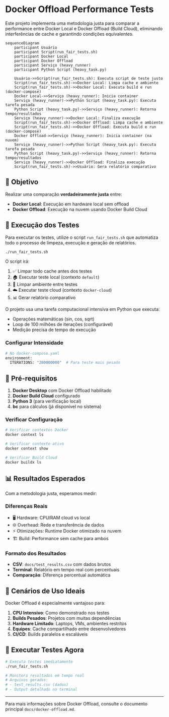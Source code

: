 # Docker Offload Performance Tests

Este projeto implementa uma metodologia justa para comparar a performance entre Docker Local e Docker Offload (Build Cloud), eliminando interferências de cache e garantindo condições equivalentes.

```mermaid
sequenceDiagram
    participant Usuário
    participant Script(run_fair_tests.sh)
    participant Docker Local
    participant Docker Offload
    participant Serviço (heavy_runner)
    participant Python Script (heavy_task.py)

    Usuário->>Script(run_fair_tests.sh): Executa script de teste justo
    Script(run_fair_tests.sh)->>Docker Local: Limpa cache e ambiente
    Script(run_fair_tests.sh)->>Docker Local: Executa build e run (docker-compose)
    Docker Local->>Serviço (heavy_runner): Inicia container
    Serviço (heavy_runner)->>Python Script (heavy_task.py): Executa tarefa pesada
    Python Script (heavy_task.py)->>Serviço (heavy_runner): Retorna tempo/resultados
    Serviço (heavy_runner)->>Docker Local: Finaliza execução
    Script(run_fair_tests.sh)->>Docker Offload: Limpa cache e ambiente
    Script(run_fair_tests.sh)->>Docker Offload: Executa build e run (docker-compose)
    Docker Offload->>Serviço (heavy_runner): Inicia container (na nuvem)
    Serviço (heavy_runner)->>Python Script (heavy_task.py): Executa tarefa pesada
    Python Script (heavy_task.py)->>Serviço (heavy_runner): Retorna tempo/resultados
    Serviço (heavy_runner)->>Docker Offload: Finaliza execução
    Script(run_fair_tests.sh)->>Usuário: Gera relatório comparativo
```
## 🎯 Objetivo

Realizar uma comparação **verdadeiramente justa** entre:
- **Docker Local**: Execução em hardware local sem offload
- **Docker Offload**: Execução na nuvem usando Docker Build Cloud

## 🚀 Execução dos Testes

Para executar os testes, utilize o script `run_fair_tests.sh` que automatiza todo o processo de limpeza, execução e geração de relatórios.


```bash
./run_fair_tests.sh
```

O script irá:
1. ✅ Limpar todo cache antes dos testes
2. 🏠 Executar teste local (contexto `default`)
3. 🧹 Limpar ambiente entre testes
4. ☁️ Executar teste cloud (contexto `docker-cloud`)
5. 📊 Gerar relatório comparativo


O projeto usa uma tarefa computacional intensiva em Python que executa:
- Operações matemáticas (sin, cos, sqrt)
- Loop de 100 milhões de iterações (configurável)
- Medição precisa de tempo de execução

### Configurar Intensidade
```bash
# No docker-compose.yaml
environment:
  ITERATIONS: "200000000"  # Para teste mais pesado
```

## 🔧 Pré-requisitos

1. **Docker Desktop** com Docker Offload habilitado
2. **Docker Build Cloud** configurado
3. **Python 3** (para verificação local)
4. **bc** para cálculos (já disponível no sistema)

### Verificar Configuração
```bash
# Verificar contextos Docker
docker context ls

# Verificar contexto ativo
docker context show

# Verificar Build Cloud
docker buildx ls
```

## 📊 Resultados Esperados

Com a metodologia justa, esperamos medir:

### **Diferenças Reais**
- 🖥️ Hardware: CPU/RAM cloud vs local
- 🌐 Overhead: Rede e transferência de dados
- ⚡ Otimizações: Runtime Docker otimizado na nuvem
- 🏗️ Build: Performance sem cache para ambos

### **Formato dos Resultados**
- **CSV**: `docs/test_results.csv` com dados brutos
- **Terminal**: Relatório em tempo real com percentuais
- **Comparação**: Diferença percentual automática

## 🎯 Cenários de Uso Ideais

Docker Offload é especialmente vantajoso para:

1. **CPU Intensivo**: Como demonstrado nos testes
2. **Builds Pesados**: Projetos com muitas dependências
3. **Hardware Limitado**: Laptops, VMs, ambientes restritos
4. **Equipes**: Cache compartilhado entre desenvolvedores
5. **CI/CD**: Builds paralelos e escaláveis

## 🚀 Executar Testes Agora

```bash
# Executa testes imediatamente
./run_fair_tests.sh

# Monitora resultados em tempo real
# Arquivos gerados:
# - test_results.csv (dados)
# - Output detalhado no terminal
```

---

Para mais informações sobre Docker Offload, consulte o documento principal `docs/docker-offload.md`.
